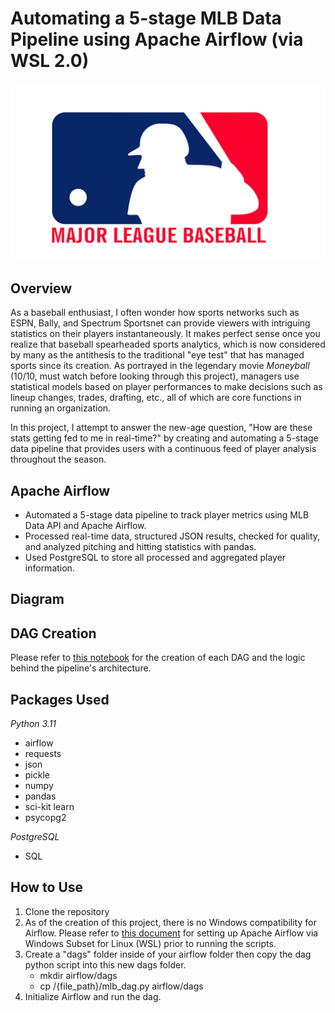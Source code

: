 
# Automating a 5-stage MLB Data Pipeline using Apache Airflow (via WSL 2.0)
  <img src="mlb_logo.png" alt="MLB logo">

## Overview
As a baseball enthusiast, I often wonder how sports networks such as ESPN, Bally, and Spectrum Sportsnet can provide viewers with intriguing statistics on their players instantaneously. 
It makes perfect sense once you realize that baseball spearheaded sports analytics, which is now considered by many as the antithesis to the traditional "eye test" that has managed sports 
since its creation. As portrayed in the legendary movie *Moneyball* (10/10, must watch before looking through this project), managers use statistical models based on player performances to make 
decisions such as lineup changes, trades, drafting, etc., all of which are core functions in running an organization.

In this project, I attempt to answer the new-age question, "How are these stats getting fed to me in real-time?" by creating and automating a 5-stage data pipeline that provides users with a continuous feed of player analysis throughout the season. 

## Apache Airflow

-  Automated a 5-stage data pipeline to track player metrics using MLB Data API and Apache Airflow. 
- Processed real-time data, structured JSON results, checked for quality, and analyzed pitching and hitting statistics with pandas. 
- Used PostgreSQL to store all processed and aggregated player information.

## Diagram


## DAG Creation

Please refer to [this notebook](dag_creation.ipynb) for the creation of each DAG and the logic behind the pipeline's architecture. 

## Packages Used

*Python 3.11*
- airflow
- requests
- json
- pickle
- numpy 
- pandas
- sci-kit learn
- psycopg2

*PostgreSQL*
- SQL

## How to Use

1. Clone the repository
2. As of the creation of this project, there is no Windows compatibility for Airflow. Please refer to [this document](https://github.com/mgcruz024/airflow-mlb/blob/037a0c74b98583c6b80b7f50c14d8eb71132f81f/Running%20Airflow%20on%20WSL.txt) for setting up Apache Airflow via Windows Subset for Linux (WSL) prior to running the scripts.
3. Create a "dags" folder inside of your airflow folder then copy the dag python script into this new dags folder.
     - mkdir airflow/dags
     - cp /{file_path}/mlb_dag.py airflow/dags
5. Initialize Airflow and run the dag.











